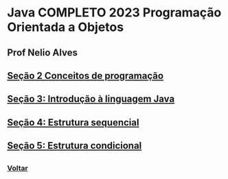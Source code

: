 # Java COMPLETO 2023 Programação Orientada a Objetos

## Prof Nelio Alves

## [Seção 2 Conceitos de programação]()

## [Seção 3: Introdução à linguagem Java]()

## [Seção 4: Estrutura sequencial]()

## [Seção 5: Estrutura condicional]()

## []()

### [Voltar](../README.md)
